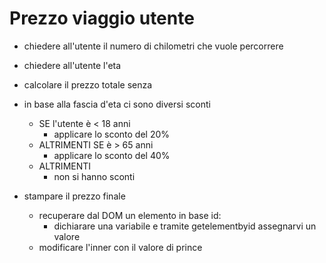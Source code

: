 # Prezzo viaggio utente

- chiedere all'utente il numero di chilometri che vuole percorrere

- chiedere all'utente l'eta
- calcolare il prezzo totale senza
- in base alla fascia d'eta ci sono diversi sconti
    - SE l'utente è < 18 anni 
        - applicare lo sconto del 20%
    - ALTRIMENTI SE è > 65 anni 
        - applicare lo sconto del 40%
    - ALTRIMENTI
        - non si hanno sconti
- stampare il prezzo finale
     - recuperare dal DOM un elemento in base id:
        - dichiarare una variabile e tramite getelementbyid assegnarvi un valore
    - modificare l'inner con il valore di prince